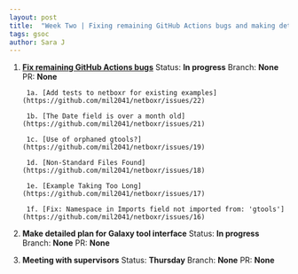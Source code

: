 ```yaml
---
layout: post
title:  "Week Two | Fixing remaining GitHub Actions bugs and making detailed plan for Galaxy tool interface"
tags: gsoc
author: Sara J
---
```


1. **[Fix remaining GitHub Actions bugs](https://github.com/mil2041/netboxr/issues/7)**
    Status: **In progress**
    Branch: **None**
        PR: **None**
        
        1a. [Add tests to netboxr for existing examples](https://github.com/mil2041/netboxr/issues/22)

        1b. [The Date field is over a month old](https://github.com/mil2041/netboxr/issues/21)

        1c. [Use of orphaned gtools?](https://github.com/mil2041/netboxr/issues/19)

        1d. [Non-Standard Files Found](https://github.com/mil2041/netboxr/issues/18)

        1e. [Example Taking Too Long](https://github.com/mil2041/netboxr/issues/17)

        1f. [Fix: Namespace in Imports field not imported from: 'gtools'](https://github.com/mil2041/netboxr/issues/16)
        
2. **Make detailed plan for Galaxy tool interface**
    Status: **In progress**
    Branch: **None**
    PR: **None** 
        
3. **Meeting with supervisors**
    Status: **Thursday**
    Branch: **None**
    PR: **None**

